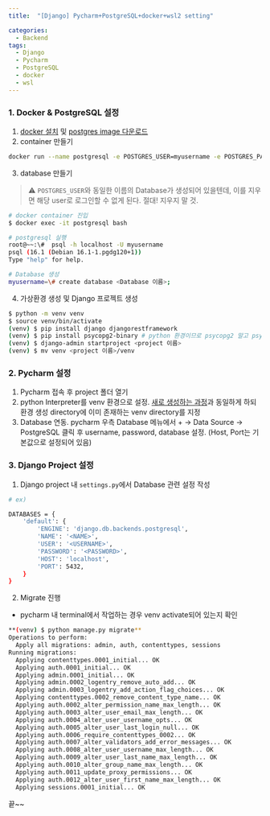 ```yaml
---
title:  "[Django] Pycharm+PostgreSQL+docker+wsl2 setting"

categories:
  - Backend
tags:
  - Django
  - Pycharm
  - PostgreSQL
  - docker
  - wsl
---
```


### 1. Docker & PostgreSQL 설정

1. [docker 설치](https://www.docker.com/products/docker-desktop/) 및 [postgres image 다운로드](https://hevodata.com/learn/docker-postgresql/#3steps)
2. container 만들기

```bash
docker run --name postgresql -e POSTGRES_USER=myusername -e POSTGRES_PASSWORD=mypassword -p 5432:5432 -v /data:/var/lib/postgresql/data -d postgres
```

3. database 만들기

> ⚠️ `POSTGRES_USER`와 동일한 이름의 Database가 생성되어 있을텐데, 이를 지우면 해당 user로 로그인할 수 없게 된다. 절대! 지우지 말 것.


```bash
# docker container 진입
$ docker exec -it postgresql bash

# postgresql 실행
root@~~:\#  psql -h localhost -U myusername
psql (16.1 (Debian 16.1-1.pgdg120+1))
Type "help" for help.

# Database 생성
myusername=\# create database <Database 이름>;
```

4. 가상환경 생성 및 Django 프로젝트 생성

```bash
$ python -m venv venv
$ source venv/bin/activate
(venv) $ pip install django djangorestframework
(venv) $ pip install psycopg2-binary # python 환경이므로 psycopg2 말고 psycopg2-binary 설치
(venv) $ django-admin startproject <project 이름>
(venv) $ mv venv <project 이름>/venv
```

### 2. Pycharm 설정

1. Pycharm 접속 후 project 폴더 열기
2. python Interpreter를 venv 환경으로 설정. [새로 생성하는 과정](https://www.jetbrains.com/help/pycharm/using-wsl-as-a-remote-interpreter.html#create-wsl-interpreter)과 동일하게 하되 환경 생성 directory에 이미 존재하는 venv directory를 지정
3. Database 연동. pycharm 우측 Database 메뉴에서 + → Data Source → PostgreSQL 클릭 후 username, password, database 설정. (Host, Port는 기본값으로 설정되어 있음)

### 3. Django Project 설정

1. Django project 내 `settings.py`에서 Database 관련 설정 작성

```bash
# ex)

DATABASES = {
    'default': {
        'ENGINE': 'django.db.backends.postgresql',
        'NAME': '<NAME>',
        'USER': '<USERNAME>',
        'PASSWORD': '<PASSWORD>',
        'HOST': 'localhost',
        'PORT': 5432,
    }
}
```

2. Migrate 진행
- pycharm 내 terminal에서 작업하는 경우 venv activate되어 있는지 확인

```bash
**(venv) $ python manage.py migrate**
Operations to perform:
  Apply all migrations: admin, auth, contenttypes, sessions
Running migrations:
  Applying contenttypes.0001_initial... OK
  Applying auth.0001_initial... OK
  Applying admin.0001_initial... OK
  Applying admin.0002_logentry_remove_auto_add... OK
  Applying admin.0003_logentry_add_action_flag_choices... OK
  Applying contenttypes.0002_remove_content_type_name... OK
  Applying auth.0002_alter_permission_name_max_length... OK
  Applying auth.0003_alter_user_email_max_length... OK
  Applying auth.0004_alter_user_username_opts... OK
  Applying auth.0005_alter_user_last_login_null... OK
  Applying auth.0006_require_contenttypes_0002... OK
  Applying auth.0007_alter_validators_add_error_messages... OK
  Applying auth.0008_alter_user_username_max_length... OK
  Applying auth.0009_alter_user_last_name_max_length... OK
  Applying auth.0010_alter_group_name_max_length... OK
  Applying auth.0011_update_proxy_permissions... OK
  Applying auth.0012_alter_user_first_name_max_length... OK
  Applying sessions.0001_initial... OK
```

끝~~
